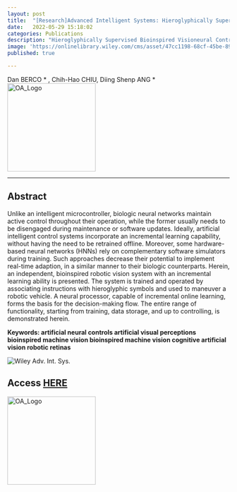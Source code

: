 ```yaml
---
layout: post
title:  "[Research]Advanced Intelligent Systems: Hieroglyphically Supervised Bioinspired Visioneural Controller"
date:   2022-05-29 15:18:02
categories: Publications
description: "Hieroglyphically Supervised Bioinspired Visioneural Controller"
image: 'https://onlinelibrary.wiley.com/cms/asset/47cc1198-68cf-45be-8918-cdb1b01b5052/aisy202200066-fig-0003-m.jpg'
published: true

---
```


Dan BERCO \* , Chih-Hao CHIU, Diing Shenp ANG \*
<img src="https://www.openaccess.nl/sites/www.openaccess.nl/files/documenten/open-access-logo-png-transparent.png" alt="OA_Logo" width="200"/>

---

## Abstract

Unlike an intelligent microcontroller, biologic neural networks maintain active control throughout their operation, while the former usually needs to be disengaged during maintenance or software updates. Ideally, artificial intelligent control systems incorporate an incremental learning capability, without having the need to be retrained offline. Moreover, some hardware-based neural networks (HNNs) rely on complementary software simulators during training. Such approaches decrease their potential to implement real-time adaption, in a similar manner to their biologic counterparts. Herein, an independent, bioinspired robotic vision system with an incremental learning ability is presented. The system is trained and operated by associating instructions with hieroglyphic symbols and used to maneuver a robotic vehicle. A neural processor, capable of incremental online learning, forms the basis for the decision-making flow. The entire range of functionality, starting from training, data storage, and up to controlling, is demonstrated herein.

**Keywords: artificial neural controls artificial visual perceptions bioinspired machine vision bioinspired machine vision cognitive artificial vision robotic retinas**

![Wiley Adv. Int. Sys.](https://onlinelibrary.wiley.com/pb-assets/journal-banners/26404567-1552645020053.jpg)

## Access [HERE](https://onlinelibrary.wiley.com/doi/full/10.1002/aisy.202200066)
<img src="https://www.openaccess.nl/sites/www.openaccess.nl/files/documenten/open-access-logo-png-transparent.png" alt="OA_Logo" width="200"/>

